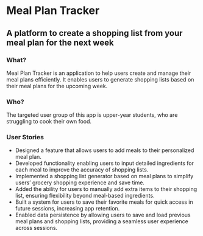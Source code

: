# Meal Plan Tracker

## A platform to create a shopping list from your meal plan for the next week

### What?

Meal Plan Tracker is an application to help users create and manage their meal plans efficiently. It enables users to generate shopping lists based on their meal plans for the upcoming week.

### Who?

The targeted user group of this app is upper-year students, who are struggling to cook their own food. 

### User Stories

- Designed a feature that allows users to add meals to their personalized meal plan.
- Developed functionality enabling users to input detailed ingredients for each meal to improve the accuracy of shopping lists.
- Implemented a shopping list generator based on meal plans to simplify users’ grocery shopping experience and save time.
- Added the ability for users to manually add extra items to their shopping list, ensuring flexibility beyond meal-based ingredients.
- Built a system for users to save their favorite meals for quick access in future sessions, increasing app retention.
- Enabled data persistence by allowing users to save and load previous meal plans and shopping lists, providing a seamless user experience across sessions.
